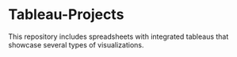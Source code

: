 # Tableau-Projects
This repository includes spreadsheets with integrated tableaus that showcase several types of visualizations.
